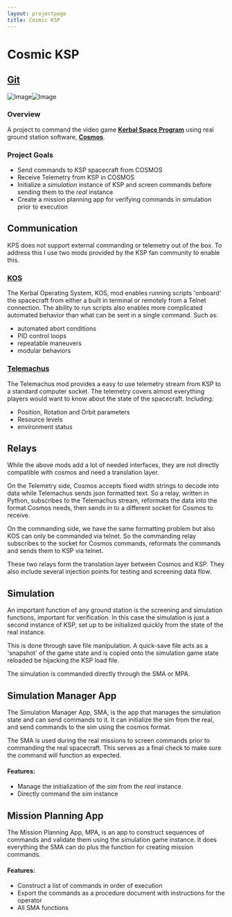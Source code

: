 ```yaml
---
layout: projectpage
title: Cosmic KSP
---
```


# Cosmic KSP

## **[Git](https://github.com/Timin8er/KOS-Commander)**

![Image](https://cosmosc2.com/img/COSMOS.png)![Image](https://www.kerbalspaceprogram.com/wp-content/uploads/2019/08/mercury-logo-white-new.png)

### Overview
A project to command the video game **[Kerbal Space Program](https://www.kerbalspaceprogram.com/)** using real ground station software, **[Cosmos](https://cosmosc2.com/)**.

### Project Goals
- Send commands to KSP spacecraft from COSMOS
- Receive Telemetry from KSP in COSMOS
- Initialize a *simulation* instance of KSP and screen commands before sending them to the *real* instance
- Create a mission planning app for verifying commands in simulation prior to execution

## **Communication**
KPS does not support external commanding or telemetry out of the box. To address this I use two mods provided by the KSP fan community to enable this.

### [KOS](https://ksp-kos.github.io/KOS/)
The Kerbal Operating System, KOS, mod enables running scripts 'onboard' the spacecraft from either a built in terminal or remotely from a Telnet connection.
The ability to run scripts also enables more complicated automated behavior than what can be sent in a single command. Such as:
- automated abort conditions
- PID control loops
- repeatable maneuvers
- modular behaviors

### [Telemachus](https://github.com/TeleIO/Telemachus-1)
The Telemachus mod provides a easy to use telemetry stream from KSP to a standard computer socket.
The telemetry covers almost everything players would want to know about the state of the spacecraft. Including:
- Position, Rotation and Orbit parameters
- Resource levels
- environment status

## **Relays**
While the above mods add a lot of needed interfaces, they are not directly compatible with cosmos and need a translation layer.

On the Telemetry side, Cosmos accepts fixed width strings to decode into data while Telemachus sends json formatted text.
So a relay, written in Python, subscribes to the Telemachus stream, reformats the data into the format Cosmos needs, then sends in to a different socket for Cosmos to receive.

On the commanding side, we have the same formatting problem but also KOS can only be commanded via telnet. So the commanding relay subscribes to the socket for Cosmos commands, reformats the commands and sends them to KSP via telnet.

These two relays form the translation layer between Cosmos and KSP. They also include several injection points for testing and screening data flow.

## **Simulation**
An important function of any ground station is the screening and simulation functions, important for verification. In this case the simulation is just a second instance of KSP, set up to be initialized quickly from the state of the real instance.

This is done through save file manipulation. A quick-save file acts as a 'snapshot' of the game state and is copied onto the simulation game state reloaded be hijacking the KSP load file.

The simulation is commanded directly through the SMA or MPA.

## **Simulation Manager App**
The Simulation Manager App, SMA, is the app that manages the simulation state and can send commands to it. It can initialize the sim from the real, and send commands to the sim using the cosmos format.

The SMA is used during the real missions to screen commands prior to commanding the real spacecraft. This serves as a final check to make sure the command will function as expected.

#### Features:
- Manage the initialization of the *sim* from the *real* instance.
- Directly command the *sim* instance

## **Mission Planning App**
The Mission Planning App, MPA, is an app to construct sequences of commands and validate them using the simulation game instance. It does everything the SMA can do plus the function for creating mission commands.

#### Features:
- Construct a list of commands in order of execution
- Export the commands as a procedure document with instructions for the operator
- All SMA functions
